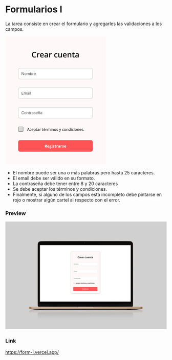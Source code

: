 
# Formularios I

La tarea consiste en crear el formulario y agregarles las validaciones a los campos.

![Preview](https://github.com/soymilidev/FE-II/blob/main/C12/C12-Mesa/img/img-form-consigna.png)

- El nombre puede ser una o más palabras pero hasta 25 caracteres.
- El email debe ser válido en su formato.
- La contraseña debe tener entre 8 y 20 caracteres
- Se debe aceptar los términos y condiciones.
- Finalmente, si alguno de los campos está incompleto debe pintarse en rojo o mostrar algún cartel al respecto con el error.


### Preview
![Preview](https://github.com/soymilidev/FE-II/blob/main/C12/C12-Mesa/img/img-form.png)

### Link
https://form-i.vercel.app/

